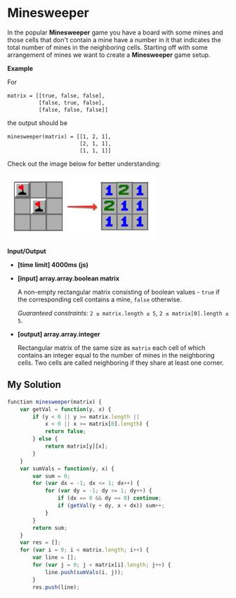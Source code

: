 # Minesweeper
﻿In the popular **Minesweeper** game you have a board with some mines and those cells that don't contain a mine have a number in it that indicates the total number of mines in the neighboring cells. Starting off with some arrangement of mines we want to create a **Minesweeper** game setup.

**Example**

For

```
matrix = [[true, false, false],
          [false, true, false],
          [false, false, false]]

```

the output should be

```
minesweeper(matrix) = [[1, 2, 1],
                       [2, 1, 1],
                       [1, 1, 1]]       

```

Check out the image below for better understanding:

![](images/example.png)

**Input/Output**

*   **[time limit] 4000ms (js)**

*   **[input] array.array.boolean matrix**

    A non-empty rectangular matrix consisting of boolean values - `true` if the corresponding cell contains a mine, `false` otherwise.

    _Guaranteed constraints:_
    `2 ≤ matrix.length ≤ 5`,
    `2 ≤ matrix[0].length ≤ 5`.

*   **[output] array.array.integer**

    Rectangular matrix of the same size as `matrix` each cell of which contains an integer equal to the number of mines in the neighboring cells. Two cells are called neighboring if they share at least one corner.


## My Solution
```javascript
﻿function minesweeper(matrix) {
    var getVal = function(y, x) {
        if (y < 0 || y >= matrix.length ||
            x < 0 || x >= matrix[0].length) {
            return false;
        } else {
            return matrix[y][x];
        }
    }
    var sumVals = function(y, x) {
        var sum = 0;
        for (var dx = -1; dx <= 1; dx++) {
            for (var dy = -1; dy <= 1; dy++) {
                if (dx == 0 && dy == 0) continue;
                if (getVal(y + dy, x + dx)) sum++;
            }
        }
        return sum;
    }
    var res = [];
    for (var i = 0; i < matrix.length; i++) {
        var line = [];
        for (var j = 0; j < matrix[i].length; j++) {
            line.push(sumVals(i, j));
        }
        res.push(line);
```
